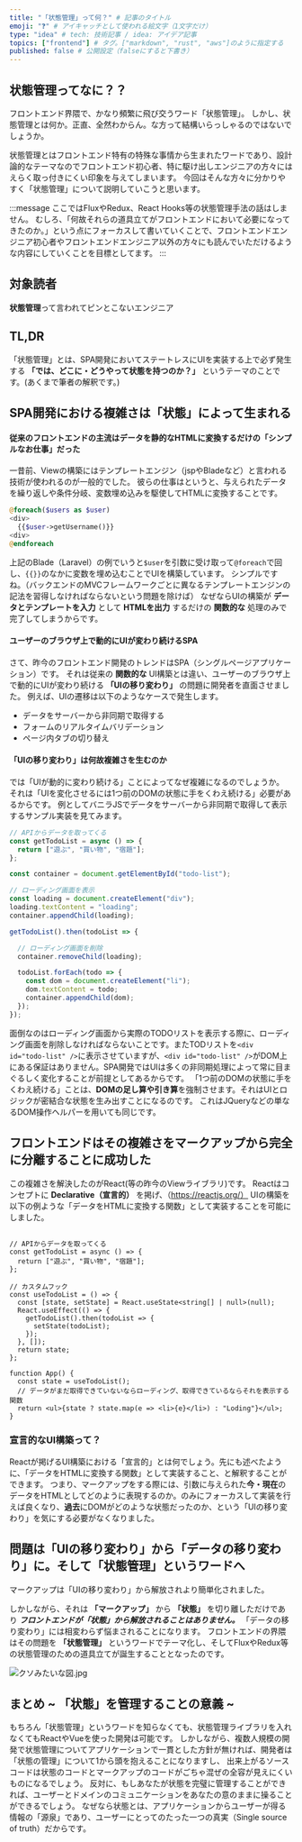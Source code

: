 ```yaml
---
title: "「状態管理」って何？" # 記事のタイトル
emoji: "❓" # アイキャッチとして使われる絵文字（1文字だけ）
type: "idea" # tech: 技術記事 / idea: アイデア記事
topics: ["frontend"] # タグ。["markdown", "rust", "aws"]のように指定する
published: false # 公開設定（falseにすると下書き）
---
```


## 状態管理ってなに？？

フロントエンド界隈で、かなり頻繁に飛び交うワード「状態管理」。
しかし、状態管理とは何か。正直、全然わからん。な方って結構いらっしゃるのではないでしょうか。

状態管理とはフロントエンド特有の特殊な事情から生まれたワードであり、設計論的なテーマなのでフロントエンド初心者、特に駆け出しエンジニアの方々にはえらく取っ付きにくい印象を与えてしまいます。
今回はそんな方々に分かりやすく「状態管理」について説明していこうと思います。

:::message
ここではFluxやRedux、React Hooks等の状態管理手法の話はしません。
むしろ、「何故それらの道具立てがフロントエンドにおいて必要になってきたのか。」という点にフォーカスして書いていくことで、フロントエンドエンジニア初心者やフロントエンドエンジニア以外の方々にも読んでいただけるような内容にしていくことを目標としてます。
:::

## 対象読者
**状態管理**って言われてピンとこないエンジニア

## TL,DR
「状態管理」とは、SPA開発においてステートレスにUIを実装する上で必ず発生する **「では、どこに・どうやって状態を持つのか？」** というテーマのことです。(あくまで筆者の解釈です。) 

## SPA開発における複雑さは「状態」によって生まれる

#### 従来のフロントエンドの主流はデータを静的なHTMLに変換するだけの「シンプルなお仕事」だった
一昔前、Viewの構築にはテンプレートエンジン（jspやBladeなど）と言われる技術が使われるのが一般的でした。
彼らの仕事はというと、与えられたデータを繰り返しや条件分岐、変数埋め込みを駆使してHTMLに変換することです。

```php
@foreach($users as $user)
<div>
  {{$user->getUsername()}}
<div>
@endforeach
```

上記のBlade（Laravel）の例でいうと`$user`を引数に受け取って`@foreach`で回し、`{{}}`のなかに変数を埋め込むことでUIを構築しています。
シンプルですね。（バックエンドのMVCフレームワークごとに異なるテンプレートエンジンの記法を習得しなければならないという問題を除けば）
なぜならUIの構築が **データとテンプレートを入力** として **HTMLを出力** するだけの **関数的な** 処理のみで完了してしまうからです。

#### ユーザーのブラウザ上で動的にUIが変わり続けるSPA

さて、昨今のフロントエンド開発のトレンドはSPA（シングルページアプリケーション）です。
それは従来の **関数的な** UI構築とは違い、ユーザーのブラウザ上で動的にUIが変わり続ける **「UIの移り変わり」** の問題に開発者を直面させました。
例えば、UIの遷移は以下のようなケースで発生します。

- データをサーバーから非同期で取得する
- フォームのリアルタイムバリデーション
- ページ内タブの切り替え

#### 「UIの移り変わり」は何故複雑さを生むのか

では「UIが動的に変わり続ける」ことによってなぜ複雑になるのでしょうか。
それは「UIを変化させるには1つ前のDOMの状態に手をくわえ続ける」必要があるからです。
例としてバニラJSでデータをサーバーから非同期で取得して表示するサンプル実装を見てみます。

```ts
// APIからデータを取ってくる
const getTodoList = async () => {
  return ["遊ぶ", "買い物", "宿題"];
};

const container = document.getElementById("todo-list");

// ローディング画面を表示
const loading = document.createElement("div");
loading.textContent = "loading";
container.appendChild(loading);

getTodoList().then(todoList => {

  // ローディング画面を削除
  container.removeChild(loading);

  todoList.forEach(todo => {
    const dom = document.createElement("li");
    dom.textContent = todo;
    container.appendChild(dom);
  });
});

```

面倒なのはローディング画面から実際のTODOリストを表示する際に、ローディング画面を削除しなければならないことです。またTODリストを`<div id="todo-list" />`に表示させていますが、`<div id="todo-list" />`がDOM上にある保証はありません。SPA開発ではUIは多くの非同期処理によって常に目まぐるしく変化することが前提としてあるからです。
「1つ前のDOMの状態に手をくわえ続ける」ことは、**DOMの足し算や引き算**を強制させます。それはUIとロジックが密結合な状態を生み出すことになるのです。
これはJQueryなどの単なるDOM操作ヘルパーを用いても同じです。

## フロントエンドはその複雑さをマークアップから完全に分離することに成功した

この複雑さを解決したのがReact(等の昨今のViewライブラリ)です。
Reactはコンセプトに **Declarative（宣言的）** を掲げ、（https://reactjs.org/）
UIの構築を以下の例ような「データをHTMLに変換する関数」として実装することを可能にしました。

```tsx

// APIからデータを取ってくる
const getTodoList = async () => {
  return ["遊ぶ", "買い物", "宿題"];
};

// カスタムフック
const useTodoList = () => {
  const [state, setState] = React.useState<string[] | null>(null);
  React.useEffect(() => {
    getTodoList().then(todoList => {
      setState(todoList);
    });
  }, []);
  return state;
};

function App() {
  const state = useTodoList();
  // データがまだ取得できていないならローディング、取得できているならそれを表示する関数
  return <ul>{state ? state.map(e => <li>{e}</li>) : "Loding"}</ul>;
}

```

### 宣言的なUI構築って？

Reactが掲げるUI構築における「宣言的」とは何でしょう。先にも述べたように、「データをHTMLに変換する関数」として実装すること、と解釈することができます。
つまり、マークアップをする際には、引数に与えられた**今・現在**のデータをHTMLとしてどのように表現するのか。のみにフォーカスして実装を行えば良くなり、**過去**にDOMがどのような状態だったのか、という「UIの移り変わり」を気にする必要がなくなりました。

## 問題は「UIの移り変わり」から「データの移り変わり」に。そして「状態管理」というワードへ

マークアップは「UIの移り変わり」から解放されより簡単化されました。

しかしながら、それは **「マークアップ」** から **「状態」** を切り離しただけであり ***フロントエンドが「状態」から解放されることはありません。*** 「データの移り変わり」には相変わらず悩まされることになります。
フロントエンドの界隈はその問題を **「状態管理」** というワードでテーマ化し、そしてFluxやRedux等の状態管理のための道具立てが誕生することとなったのです。

![クソみたいな図.jpg](https://storage.googleapis.com/zenn-user-upload/9r6nfkyu4z2phv0epnzvxs1o34ie)
## まとめ ~ 「状態」を管理することの意義 ~
もちろん「状態管理」というワードを知らなくても、状態管理ライブラリを入れなくてもReactやVueを使った開発は可能です。
しかしながら、複数人規模の開発で状態管理についてアプリケーションで一貫とした方針が無ければ、開発者は「状態の管理」について1から頭を抱えることになりますし、
出来上がるソースコードは状態のコードとマークアップのコードがごちゃ混ぜの全容が見えにくいものになるでしょう。
反対に、もしあなたが状態を完璧に管理することができれば、ユーザーとドメインのコミュニケーションをあなたの意のままに操ることができるでしょう。
なぜなら状態とは、アプリケーションからユーザーが得る情報の「源泉」であり、ユーザーにとってのたった一つの真実（Single source of truth）だからです。


